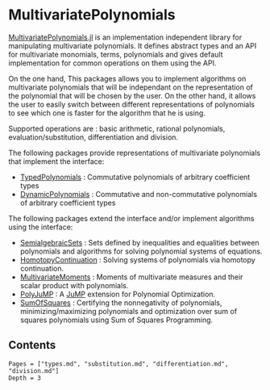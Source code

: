 # MultivariatePolynomials

[MultivariatePolynomials.jl](https://github.com/blegat/MultivariatePolynomials.jl) is an implementation independent library for manipulating multivariate polynomials.
It defines abstract types and an API for multivariate monomials, terms, polynomials and gives default implementation for common operations on them using the API.

On the one hand, This packages allows you to implement algorithms on multivariate polynomials that will be independant on the representation of the polynomial that will be chosen by the user.
On the other hand, it allows the user to easily switch between different representations of polynomials to see which one is faster for the algorithm that he is using.

Supported operations are : basic arithmetic, rational polynomials, evaluation/substitution, differentiation and division.

The following packages provide representations of multivariate polynomials that implement the interface:

* [TypedPolynomials](https://github.com/rdeits/TypedPolynomials.jl) : Commutative polynomials of arbitrary coefficient types
* [DynamicPolynomials](https://github.com/blegat/DynamicPolynomials.jl) : Commutative and non-commutative polynomials of arbitrary coefficient types

The following packages extend the interface and/or implement algorithms using the interface:

* [SemialgebraicSets](https://github.com/blegat/SemialgebraicSets.jl) : Sets defined by inequalities and equalities between polynomials and algorithms for solving polynomial systems of equations.
* [HomotopyContinuation](https://github.com/saschatimme/HomotopyContinuation.jl) : Solving systems of polynomials via homotopy continuation.
* [MultivariateMoments](https://github.com/blegat/MultivariateMoments.jl) : Moments of multivariate measures and their scalar product with polynomials.
* [PolyJuMP](https://github.com/JuliaOpt/PolyJuMP.jl) : A [JuMP](https://github.com/JuliaOpt/JuMP.jl) extension for Polynomial Optimization.
* [SumOfSquares](https://github.com/JuliaOpt/SumOfSquares.jl) : Certifying the nonnegativity of polynomials, minimizing/maximizing polynomials and optimization over sum of squares polynomials using Sum of Squares Programming.

## Contents
```@contents
Pages = ["types.md", "substitution.md", "differentiation.md", "division.md"]
Depth = 3
```
